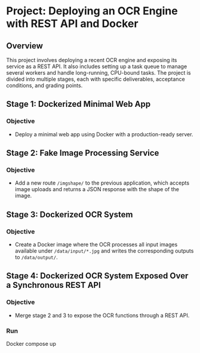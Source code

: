 # Project: Deploying an OCR Engine with REST API and Docker

## Overview

This project involves deploying a recent OCR engine and exposing its service as a REST API. It also includes setting up a task queue to manage several workers and handle long-running, CPU-bound tasks. The project is divided into multiple stages, each with specific deliverables, acceptance conditions, and grading points.

## Stage 1: Dockerized Minimal Web App

### Objective
- Deploy a minimal web app using Docker with a production-ready server.

## Stage 2: Fake Image Processing Service

### Objective
- Add a new route `/imgshape/` to the previous application, which accepts image uploads and returns a JSON response with the shape of the image.

## Stage 3: Dockerized OCR System

### Objective
- Create a Docker image where the OCR processes all input images available under `/data/input/*.jpg` and writes the corresponding outputs to `/data/output/`.

## Stage 4: Dockerized OCR System Exposed Over a Synchronous REST API

### Objective
- Merge stage 2 and 3 to expose the OCR functions through a REST API.


### Run

Docker compose up

